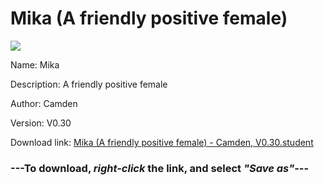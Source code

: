 # Mika (A friendly positive female)

<img src = "https://raw.githubusercontent.com/Arbiter1223/Daigaku-Gurashi-Custom-Students/master/Students/Files/Mika%20(A%20friendly%20positive%20female).png">

Name: Mika

Description: A friendly positive female

Author: Camden

Version: V0.30

Download link: <a href="https://raw.githubusercontent.com/Arbiter1223/Daigaku-Gurashi-Custom-Students/master/Students/Files/Mika%20(A%20friendly%20positive%20female)%20-%20Camden%2C%20V0.30.student">Mika (A friendly positive female) - Camden, V0.30.student</a>

### ---**To download, _right-click_ the link, and select _"Save as"_**---

